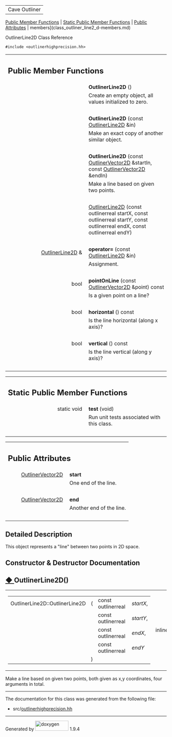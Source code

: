 <table data-cellspacing="0" data-cellpadding="0">
<colgroup>
<col style="width: 100%" />
</colgroup>
<tbody>
<tr id="projectrow" class="odd">
<td id="projectalign"><div id="projectname">
Cave Outliner
</div></td>
</tr>
</tbody>
</table>

[Public Member Functions](#pub-methods) | [Static Public Member
Functions](#pub-static-methods) | [Public Attributes](#pub-attribs) |
 members](class_outliner_line2_d-members.md)

OutlinerLine2D Class Reference

`#include <outlinerhighprecision.hh>`

<table class="memberdecls">
<colgroup>
<col style="width: 50%" />
<col style="width: 50%" />
</colgroup>
<tbody>
<tr class="odd heading">
<td colspan="2"><h2 id="public-member-functions"
class="groupheader"><span id="pub-methods"></span> Public Member
Functions</h2></td>
</tr>
<tr class="even memitem:acadf780ece6cf8fccdedf7eac09fdb26">
<td class="memItemLeft" style="text-align: right;"
data-valign="top"><span id="acadf780ece6cf8fccdedf7eac09fdb26"></span>
 </td>
<td class="memItemRight"
data-valign="bottom"><strong>OutlinerLine2D</strong> ()</td>
</tr>
<tr class="odd memdesc:acadf780ece6cf8fccdedf7eac09fdb26">
<td class="mdescLeft"> </td>
<td class="mdescRight">Create an empty object, all values initialized to
zero.<br />
</td>
</tr>
<tr class="even separator:acadf780ece6cf8fccdedf7eac09fdb26">
<td colspan="2" class="memSeparator"> </td>
</tr>
<tr class="odd memitem:aa2886e8daba122e03bec8c2c04389806">
<td class="memItemLeft" style="text-align: right;"
data-valign="top"><span id="aa2886e8daba122e03bec8c2c04389806"></span>
 </td>
<td class="memItemRight"
data-valign="bottom"><strong>OutlinerLine2D</strong> (const <a
href="https://github.com/jariarkko/cave-outliner/blob/master/doc/software/class_outliner_line2_d.md" class="el">OutlinerLine2D</a>
&amp;in)</td>
</tr>
<tr class="even memdesc:aa2886e8daba122e03bec8c2c04389806">
<td class="mdescLeft"> </td>
<td class="mdescRight">Make an exact copy of another similar
object.<br />
</td>
</tr>
<tr class="odd separator:aa2886e8daba122e03bec8c2c04389806">
<td colspan="2" class="memSeparator"> </td>
</tr>
<tr class="even memitem:a876e4750cceb53a711ef2bed556fac53">
<td class="memItemLeft" style="text-align: right;"
data-valign="top"><span id="a876e4750cceb53a711ef2bed556fac53"></span>
 </td>
<td class="memItemRight"
data-valign="bottom"><strong>OutlinerLine2D</strong> (const <a
href="https://github.com/jariarkko/cave-outliner/blob/master/doc/software/class_outliner_vector2_d.md" class="el">OutlinerVector2D</a>
&amp;startIn, const <a href="https://github.com/jariarkko/cave-outliner/blob/master/doc/software/class_outliner_vector2_d.md"
class="el">OutlinerVector2D</a> &amp;endIn)</td>
</tr>
<tr class="odd memdesc:a876e4750cceb53a711ef2bed556fac53">
<td class="mdescLeft"> </td>
<td class="mdescRight">Make a line based on given two points.<br />
</td>
</tr>
<tr class="even separator:a876e4750cceb53a711ef2bed556fac53">
<td colspan="2" class="memSeparator"> </td>
</tr>
<tr class="odd memitem:ad14a163eaa3cfc23f6fc2593f97e5691">
<td class="memItemLeft" style="text-align: right;"
data-valign="top"> </td>
<td class="memItemRight" data-valign="bottom"><a
href="https://github.com/jariarkko/cave-outliner/blob/master/doc/software/class_outliner_line2_d.md#ad14a163eaa3cfc23f6fc2593f97e5691"
class="el">OutlinerLine2D</a> (const outlinerreal startX, const
outlinerreal startY, const outlinerreal endX, const outlinerreal
endY)</td>
</tr>
<tr class="even separator:ad14a163eaa3cfc23f6fc2593f97e5691">
<td colspan="2" class="memSeparator"> </td>
</tr>
<tr class="odd memitem:abb3245feea0b6f40575aaa54005dacb1">
<td class="memItemLeft" style="text-align: right;"
data-valign="top"><span id="abb3245feea0b6f40575aaa54005dacb1"></span>
<a href="https://github.com/jariarkko/cave-outliner/blob/master/doc/software/class_outliner_line2_d.md" class="el">OutlinerLine2D</a>
&amp; </td>
<td class="memItemRight" data-valign="bottom"><strong>operator=</strong>
(const <a href="https://github.com/jariarkko/cave-outliner/blob/master/doc/software/class_outliner_line2_d.md"
class="el">OutlinerLine2D</a> &amp;in)</td>
</tr>
<tr class="even memdesc:abb3245feea0b6f40575aaa54005dacb1">
<td class="mdescLeft"> </td>
<td class="mdescRight">Assignment.<br />
</td>
</tr>
<tr class="odd separator:abb3245feea0b6f40575aaa54005dacb1">
<td colspan="2" class="memSeparator"> </td>
</tr>
<tr class="even memitem:a1c0191abfd41ef59241c77e3e9473af3">
<td class="memItemLeft" style="text-align: right;"
data-valign="top"><span id="a1c0191abfd41ef59241c77e3e9473af3"></span>
bool </td>
<td class="memItemRight"
data-valign="bottom"><strong>pointOnLine</strong> (const <a
href="https://github.com/jariarkko/cave-outliner/blob/master/doc/software/class_outliner_vector2_d.md" class="el">OutlinerVector2D</a>
&amp;point) const</td>
</tr>
<tr class="odd memdesc:a1c0191abfd41ef59241c77e3e9473af3">
<td class="mdescLeft"> </td>
<td class="mdescRight">Is a given point on a line?<br />
</td>
</tr>
<tr class="even separator:a1c0191abfd41ef59241c77e3e9473af3">
<td colspan="2" class="memSeparator"> </td>
</tr>
<tr class="odd memitem:aae224f98ed05f69f0d3a3548ef5531a1">
<td class="memItemLeft" style="text-align: right;"
data-valign="top"><span id="aae224f98ed05f69f0d3a3548ef5531a1"></span>
bool </td>
<td class="memItemRight"
data-valign="bottom"><strong>horizontal</strong> () const</td>
</tr>
<tr class="even memdesc:aae224f98ed05f69f0d3a3548ef5531a1">
<td class="mdescLeft"> </td>
<td class="mdescRight">Is the line horizontal (along x axis)?<br />
</td>
</tr>
<tr class="odd separator:aae224f98ed05f69f0d3a3548ef5531a1">
<td colspan="2" class="memSeparator"> </td>
</tr>
<tr class="even memitem:a1a7faaeca47a4d49cd8f6cb5795a1a7d">
<td class="memItemLeft" style="text-align: right;"
data-valign="top"><span id="a1a7faaeca47a4d49cd8f6cb5795a1a7d"></span>
bool </td>
<td class="memItemRight" data-valign="bottom"><strong>vertical</strong>
() const</td>
</tr>
<tr class="odd memdesc:a1a7faaeca47a4d49cd8f6cb5795a1a7d">
<td class="mdescLeft"> </td>
<td class="mdescRight">Is the line vertical (along y axis)?<br />
</td>
</tr>
<tr class="even separator:a1a7faaeca47a4d49cd8f6cb5795a1a7d">
<td colspan="2" class="memSeparator"> </td>
</tr>
</tbody>
</table>

<table class="memberdecls">
<colgroup>
<col style="width: 50%" />
<col style="width: 50%" />
</colgroup>
<tbody>
<tr class="odd heading">
<td colspan="2"><h2 id="static-public-member-functions"
class="groupheader"><span id="pub-static-methods"></span> Static Public
Member Functions</h2></td>
</tr>
<tr class="even memitem:a5d3a780be0ce7401febc27ca1363cb9e">
<td class="memItemLeft" style="text-align: right;"
data-valign="top"><span id="a5d3a780be0ce7401febc27ca1363cb9e"></span>
static void </td>
<td class="memItemRight" data-valign="bottom"><strong>test</strong>
(void)</td>
</tr>
<tr class="odd memdesc:a5d3a780be0ce7401febc27ca1363cb9e">
<td class="mdescLeft"> </td>
<td class="mdescRight">Run unit tests associated with this class.<br />
</td>
</tr>
<tr class="even separator:a5d3a780be0ce7401febc27ca1363cb9e">
<td colspan="2" class="memSeparator"> </td>
</tr>
</tbody>
</table>

<table class="memberdecls">
<colgroup>
<col style="width: 50%" />
<col style="width: 50%" />
</colgroup>
<tbody>
<tr class="odd heading">
<td colspan="2"><h2 id="public-attributes" class="groupheader"><span
id="pub-attribs"></span> Public Attributes</h2></td>
</tr>
<tr class="even memitem:a72aecb0077d120778998c86102e28097">
<td class="memItemLeft" style="text-align: right;"
data-valign="top"><span id="a72aecb0077d120778998c86102e28097"></span>
<a href="https://github.com/jariarkko/cave-outliner/blob/master/doc/software/class_outliner_vector2_d.md"
class="el">OutlinerVector2D</a> </td>
<td class="memItemRight"
data-valign="bottom"><strong>start</strong></td>
</tr>
<tr class="odd memdesc:a72aecb0077d120778998c86102e28097">
<td class="mdescLeft"> </td>
<td class="mdescRight">One end of the line.<br />
</td>
</tr>
<tr class="even separator:a72aecb0077d120778998c86102e28097">
<td colspan="2" class="memSeparator"> </td>
</tr>
<tr class="odd memitem:a10b728829cc0754b7f9c95458c6da75d">
<td class="memItemLeft" style="text-align: right;"
data-valign="top"><span id="a10b728829cc0754b7f9c95458c6da75d"></span>
<a href="https://github.com/jariarkko/cave-outliner/blob/master/doc/software/class_outliner_vector2_d.md"
class="el">OutlinerVector2D</a> </td>
<td class="memItemRight" data-valign="bottom"><strong>end</strong></td>
</tr>
<tr class="even memdesc:a10b728829cc0754b7f9c95458c6da75d">
<td class="mdescLeft"> </td>
<td class="mdescRight">Another end of the line.<br />
</td>
</tr>
<tr class="odd separator:a10b728829cc0754b7f9c95458c6da75d">
<td colspan="2" class="memSeparator"> </td>
</tr>
</tbody>
</table>

<span id="details"></span>

## Detailed Description

This object represents a "line" between two points in 2D space.

## Constructor & Destructor Documentation

<span id="ad14a163eaa3cfc23f6fc2593f97e5691"></span>

## <span class="permalink">[◆ ](#ad14a163eaa3cfc23f6fc2593f97e5691)</span>OutlinerLine2D()

<table class="mlabels">
<colgroup>
<col style="width: 50%" />
<col style="width: 50%" />
</colgroup>
<tbody>
<tr class="odd">
<td class="mlabels-left"><table class="memname">
<tbody>
<tr class="odd">
<td class="memname">OutlinerLine2D::OutlinerLine2D</td>
<td>(</td>
<td class="paramtype">const outlinerreal </td>
<td class="paramname"><em>startX</em>,</td>
</tr>
<tr class="even">
<td class="paramkey"></td>
<td></td>
<td class="paramtype">const outlinerreal </td>
<td class="paramname"><em>startY</em>,</td>
</tr>
<tr class="odd">
<td class="paramkey"></td>
<td></td>
<td class="paramtype">const outlinerreal </td>
<td class="paramname"><em>endX</em>,</td>
</tr>
<tr class="even">
<td class="paramkey"></td>
<td></td>
<td class="paramtype">const outlinerreal </td>
<td class="paramname"><em>endY</em> </td>
</tr>
<tr class="odd">
<td></td>
<td>)</td>
<td></td>
<td></td>
</tr>
</tbody>
</table></td>
<td class="mlabels-right"><span class="mlabels"><span
class="mlabel">inline</span></span></td>
</tr>
</tbody>
</table>

Make a line based on given two points, both given as x,y coordinates,
four arguments in total.

------------------------------------------------------------------------

The documentation for this class was generated from the following file:

-   src/<a href="outlinerhighprecision_8hh_source.md"
    class="el">outlinerhighprecision.hh</a>

------------------------------------------------------------------------

<span class="small">Generated
by [<img src="doxygen.svg" class="footer" width="104" height="31"
alt="doxygen" />](https://www.doxygen.org/index.md) 1.9.4</span>
